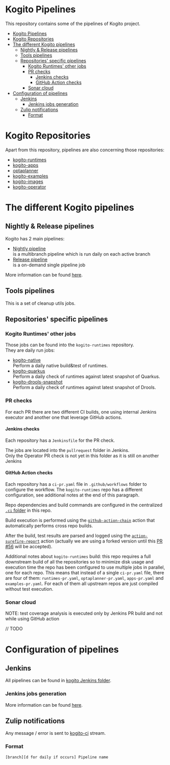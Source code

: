 # Kogito Pipelines

This repository contains some of the pipelines of Kogito project.  

* [Kogito Pipelines](#kogito-pipelines)
* [Kogito Repositories](#kogito-repositories)
* [The different Kogito pipelines](#the-different-kogito-pipelines)
  * [Nightly & Release pipelines](#nightly--release-pipelines)
  * [Tools pipelines](#tools-pipelines)
  * [Repositories' specific pipelines](#repositories-specific-pipelines)
    * [Kogito Runtimes' other jobs](#kogito-runtimes-other-jobs)
    * [PR checks](#pr-checks)
      * [Jenkins checks](#jenkins-checks)
      * [GitHub Action checks](#github-action-checks)
    * [Sonar cloud](#sonar-cloud)
* [Configuration of pipelines](#configuration-of-pipelines)
  * [Jenkins](#jenkins)
    * [Jenkins jobs generation](#jenkins-jobs-generation)
  * [Zulip notifications](#zulip-notifications)
    * [Format](#format)

# Kogito Repositories

Apart from this repository, pipelines are also concerning those repositories:

* [kogito-runtimes](https://github.com/kiegroup/kogito-runtimes)
* [kogito-apps](https://github.com/kiegroup/kogito-apps)
* [optaplanner](https://github.com/kiegroup/optaplanner)
* [kogito-examples](https://github.com/kiegroup/kogito-examples)
* [kogito-images](https://github.com/kiegroup/kogito-images)
* [kogito-operator](https://github.com/kiegroup/kogito-operator)

# The different Kogito pipelines

## Nightly & Release pipelines

Kogito has 2 main pipelines:

* [Nightly pipeline](./Jenkinsfile.nightly)  
  is a multibranch pipeline which is run daily on each active branch
* [Release pipeline](./Jenkinsfile.release)  
  is a on-demand single pipeline job

More information can be found [here](./docs/nightly_and_release.md).

## Tools pipelines

This is a set of cleanup utils jobs.

## Repositories' specific pipelines

### Kogito Runtimes' other jobs

Those jobs can be found into the `kogito-runtimes` repository.  
They are daily run jobs:

* [kogito-native](https://github.com/kiegroup/kogito-runtimes/blob/main/Jenkinsfile.native)  
  Perform a daily native build&test of runtimes.
* [kogito-quarkus](https://github.com/kiegroup/kogito-runtimes/blob/main/Jenkinsfile.quarkus)  
  Perform a daily check of runtimes against latest snapshot of Quarkus.
* [kogito-drools-snapshot](https://github.com/kiegroup/kogito-runtimes/blob/main/Jenkinsfile.drools)  
  Perform a daily check of runtimes against latest snapshot of Drools.

### PR checks

For each PR there are two different CI builds, one using internal Jenkins executor and another one that leverage GitHub actions.

#### Jenkins checks

Each repository has a `Jenkinsfile` for the PR check.

The jobs are located into the `pullrequest` folder in Jenkins.  
Only the Operator PR check is not yet in this folder as it is still on another Jenkins

#### GitHub Action checks

Each repository has a `ci-pr.yaml` file in `.github/workflows` folder to configure the workflow.
The `kogito-runtimes` repo has a different configuration, see additional notes at the end of this paragraph.

Repo dependencies and build commands are configured in the centralized [`.ci` folder](https://github.com/kiegroup/kogito-pipelines/tree/main/.ci) in this repo.

Build execution is performed using the [`github-action-chain`](https://github.com/kiegroup/github-action-build-chain) action that automatically performs cross repo builds.

After the build, test results are parsed and logged using the [`action-surefire-report`](https://github.com/ScaCap/action-surefire-report) action (actually we are using a forked version until this [PR #56](https://github.com/ScaCap/action-surefire-report/pull/56) will be accepted).

Additional notes about `kogito-runtimes` build: this repo requires a full downstream build of all the repositories so to minimize disk usage and execution time the repo has been configured to use multiple jobs in parallel, one for each repo.
This means that instead of a single `ci-pr.yaml` file, there are four of them: `runtimes-pr.yaml`, `optaplanner-pr.yaml`, `apps-pr.yaml` and `examples-pr.yaml`. For each of them all upstream repos are just compiled without test execution.

### Sonar cloud

NOTE: test coverage analysis is executed only by Jenkins PR build and not while using GitHub action

// TODO

# Configuration of pipelines

## Jenkins

All pipelines can be found in [kogito Jenkins folder](https://rhba-jenkins.rhev-ci-vms.eng.rdu2.redhat.com/job/KIE/job/kogito).

### Jenkins jobs generation

More information can be found [here](./docs/jenkins.md).

## Zulip notifications

Any message / error is sent to [kogito-ci](https://kie.zulipchat.com/#narrow/stream/236603-kogito-ci) stream.

### Format

    [branch][d for daily if occurs] Pipeline name
